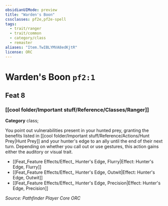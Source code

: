 ```yaml
---
obsidianUIMode: preview
title: "Warden's Boon"
cssclasses: pf2e,pf2e-spell
tags:
  - trait/ranger
  - trait/common
  - category/class
  - remaster
aliases: "Item.TwIBLYMVA8edKjtR"
license: ORC
---
```

# Warden's Boon `pf2:1`
## Feat 8
### [[cool folder/Important stuff/Reference/Classes/Ranger]]

**Category** class; 




You point out vulnerabilities present in your hunted prey, granting the benefits listed in [[cool folder/Important stuff/Reference/Actions/Hunt Prey|Hunt Prey]] and your hunter's edge to an ally until the end of their next turn. Depending on whether you call out or use gestures, this action gains either the auditory or visual trait.

*   [[Feat_Feature Effects/Effect_ Hunter's Edge, Flurry|Effect: Hunter's Edge, Flurry]]
*   [[Feat_Feature Effects/Effect_ Hunter's Edge, Outwit|Effect: Hunter's Edge, Outwit]]
*   [[Feat_Feature Effects/Effect_ Hunter's Edge, Precision|Effect: Hunter's Edge, Precision]]

*Source: Pathfinder Player Core*
*ORC*
